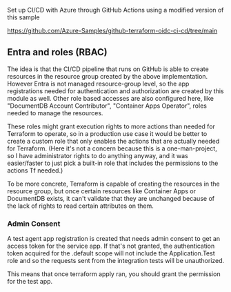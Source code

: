Set up CI/CD with Azure through GitHub Actions using a modified version of this sample

https://github.com/Azure-Samples/github-terraform-oidc-ci-cd/tree/main

## Entra and roles (RBAC)
The idea is that the CI/CD pipeline that runs on GitHub is able to create resources in the resource group created by the above implementation. However Entra is not managed resource-group level, so the app registrations needed for authentication and authorization are created by this module as well. Other role based accesses are also configured here, like "DocumentDB Account Contributor", "Container Apps Operator", roles needed to manage the resources.

These roles might grant execution rights to more actions than needed for Terraform to operate, so in a production use case it would be better to create a custom role that only enables the actions that are actually needed for Terraform. (Here it's not a concern because this is a one-man-project, so I have administrator rights to do anything anyway, and it was easier/faster to just pick a built-in role that includes the permissions to the actions Tf needed.)

To be more concrete, Terraform is capable of creating the resources in the resource group, but once certain resources like Container Apps or DocumentDB exists, it can't validate that they are unchanged because of the lack of rights to read certain attributes on them.

### Admin Consent
A test agent app registration is created that needs admin consent to get an access token for the service app. If that's not granted, the authentication token acquired for the .default scope will not include the Application.Test role and so the requests sent from the integration tests will be unauthorized.

This means that once terraform apply ran, you should grant the permission for the test app.